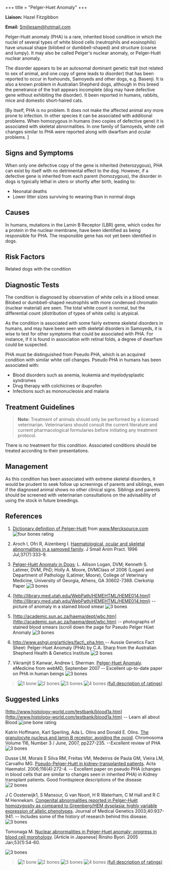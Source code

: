 +++
title = "Pelger-Huet Anomaly"
+++

**Liaison:** Hazel Fitzgibbon

**Email:** <Smiliesam@hotmail.com>



Pelger-Huët anomaly (PHA) is a rare, inherited blood condition in which
the nuclei of several types of white blood cells (neutrophils and
eosinophils) have unusual shape (bilobed or dumbbell-shaped) and
structure (coarse and lumpy).  It may also be called Pelger's nuclear
anomaly, or Pelger-Huët nuclear anomaly.

The disorder appears to be an autosomal dominant genetic trait (not
related to sex of animal, and one copy of gene leads to disorder) that
has been reported to occur in foxhounds, Samoyeds and other dogs, e.g.
Basenji. It is also a known problem in Australian Shepherd dogs,
although in this breed the penetrance of the trait appears incomplete
(dog may have defective gene without exhibiting the disorder).  It been
reported in humans, rabbits, mice and domestic short-haired cats.

[By itself, PHA is no problem. It does not make the affected animal any
more prone to infection.  In other species it can be associated with
additional problems. When homozygous in humans (two copies of defective
gene) it is associated with skeletal abnormalities. In one family of
Samoyeds, white cell changes similar to PHA were reported along with
dwarfism and ocular problems.  ]






Signs and Symptoms
------------------

When only one defective copy of the gene is inherited (heterozygous),
PHA can exist by itself with no detrimental effect to the dog.  However,
if a defective gene is inherited from each parent (homozygous), the
disorder in dogs is typically lethal in utero or shortly after birth,
leading to:

-   Neonatal deaths
-   Lower litter sizes surviving to weaning than in normal dogs

Causes
------

In humans, mutations in the Lamin B Receptor (LBR) gene, which codes for
a protein in the nuclear membrane, have been identified as being
responsible for PHA.    The responsible gene has not yet been identified
in dogs.

Risk Factors
------------

Related dogs with the condition

Diagnostic Tests
----------------

The condition is diagnosed by observation of white cells in a blood
smear. Bilobed or dumbbell-shaped neutrophils with more condensed
chromatin (nuclear material) are seen.  The total white count is normal,
but the differential count (distribution of types of white cells) is
atypical.

As the condition is associated with some fairly extreme skeletal
disorders in humans, and may have been seen with skeletal disorders in
Samoyeds, it is wise to test for other symptoms that could be associated
with PHA. For instance, if it is found in association with retinal
folds, a degree of dwarfism could be suspected.

PHA must be distinguished from Pseudo PHA, which is an acquired
condition with similar white cell changes.  Pseudo PHA in humans has
been associated with:

-   Blood disorders such as anemia, leukemia and myelodysplastic
    syndromes
-   Drug therapy with colchicines or ibuprofen
-   Infections such as mononucleosis and malaria

Treatment Guidelines
--------------------

> **Note:** Treatment of animals should only be performed by a licensed
> veterinarian. Veterinarians should consult the current literature and
> current pharmacological formularies before initiating any treatment
> protocol.

There is no treatment for this condition.  Associated conditions should
be treated according to their presentations.

Management
----------

As this condition has been associated with extreme skeletal disorders,
it would be prudent to seek follow up screenings of parents and
siblings, even if the diagnosed animal shows no other clinical signs.
Siblings and parents should be screened with veterinarian consultations
on the advisability of using the stock in future breedings.

References
----------

1.  [Dictionary definition of
    Pelger-Huët](http://www.mercksource.com/pp/us/cns/cns_hl_dorlands.jspzQzpgzEzzSzppdocszSzuszSzcommonzSzdorlandszSzdorlandzSzdmd_a_43zPzhtm#12137960)
    from www.Mercksource.com  ![four bones
    rating](/img/4-bones.gif)

2.  Aroch I, Ofri R, Aizenberg I.  [Haematological, ocular and skeletal
    abnormalities in a samoyed
    family](http://www.ncbi.nlm.nih.gov/sites/entrez?cmd=Retrieve&db=PubMed&list_uids=8840254&dopt=Citation).
    J Small Anim Pract. 1996 Jul;37(7):333-9.

3.  [Pelger-Huët Anomaly in
    Dogs](http://www.vet.uga.edu/VPP/CLERK/lorilogan/index.php); L.
    Allison Logan, DVM; Kenneth S. Latimer, DVM, PhD; Holly A. Moore,
    DVMClass of 2006 (Logan) and Department of Pathology (Latimer,
    Moore), College of Veterinary Medicine, University of Georgia,
    Athens, GA 30602-7388. Clerkship Paper   ![3
    bones](/img/3-bones.gif)
4.  [http://library.med.utah.edu/WebPath/HEMEHTML/HEME014.html](http://library.med.utah.edu/WebPath/HEMEHTML/HEME014.html)
    \-- picture of anomaly in a stained blood smear  ![3
    bones](/img/3-bones.gif)
5.  [http://academic.sun.ac.za/haema/dept/wbc.htm](http://academic.sun.ac.za/haema/dept/wbc.htm)  \--
    photographs of stained blood smears (scroll down the page for Pseudo
    Pelger Hüet Anomaly   ![3 bones](/img/3-bones.gif)
6.  [http://www.ashgi.org/articles/fact\_pha.htm ](http://www.ashgi.org/articles/fact_pha.htm%20) \--
    Aussie Genetics Fact Sheet: Pelger-Huet Anomaly (PHA) by C.A. Sharp
    from the Australian Shepherd Health & Genetics Institute  ![2
    bones](/img/2-bones.gif)
7.  Vikramjit S Kanwar, Andrew L Sherman.    [Pelger-Huet
    Anomaly](http://www.emedicine.com/ped/topic1753.htm).
    eMedicine from webMD, September 2007 \-- Excellent up-to-date paper
    on PHA in human beings  ![3 bones](/img/3-bones.gif)






> ![1 bone](/img/1-bone.gif)
> ![2 bones](/img/2-bones.gif)
> ![3 bones](/img/3-bones.gif)
> ![4 bones](/img/4-bones.gif)
> [(full description of ratings)](/diseases/ratings-what-do-they-mean)

Suggested Links
---------------

[http://www.histology-world.com/testbank/blood1a.htm](http://www.histology-world.com/testbank/blood1a.htm) \-- Learn
all about Blood  ![one bone
rating](/img/1-bone.gif)

Katrin Hoffmann, Karl Sperling, Ada L. Olins and Donald E. Olins. [The
granulocyte nucleus and lamin B receptor: avoiding the
ovoid](http://www.bowdoin.edu/faculty/a/aolins/dissemination/2007Chromosoma.pdf).
Chromosoma  Volume 116, Number 3 / June, 2007,  pp227-235.  \--Excellent
review of PHA  ![3 bones](/img/3-bones.gif)

Dusse LM, Morais E Silva RM, Freitas VM, Medeiros de Paula GM, Vieira
LM, Carvalho MG.  [Pseudo-Pelger-Huët in kidney-transplanted
patients](http://content.karger.com/ProdukteDB/produkte.asp?Aktion=ShowPDF&ArtikelNr=95879&ProduktNr=223829&filename=95879.pdf).
Acta Haematol. 2006;116(4):272-4.   \--  Excellent paper on pseudo PHA
(changes in blood cells that are similar to changes seen in inherited
PHA) in Kidney transplant patients. Good frontispiece descriptions of
the disease  ![2 bones](/img/2-bones.gif)

J C Oosterwijk1, S Mansour, G van Noort, H R Waterham, C M Hall and R C
M Hennekam. [Congenital abnormalities reported in Pelger-Huët
homozygosity as compared to Greenberg/HEM dysplasia: highly variable
expression of allelic
phenotypes](http://jmg.bmj.com/cgi/content/extract/40/12/937).  Journal
of Medical Genetics 2003;40:937-941.  \-- Includes some of the history
of research behind this disease. ![3 bones](/img/3-bones.gif)

Tomonaga M. [Nuclear abnormalities in Pelger-Huet anomaly; progress in
blood cell
morphology](http://www.ncbi.nlm.nih.gov/sites/entrez?Db=PubMed&Cmd=ShowDetailView&TermToSearch=15724491&ordinalpos=1&itool=EntrezSystem2.PEntrez.Pubmed.Pubmed_ResultsPanel.Pubmed_RVDocSum).
[Article in Japanese] Rinsho Byori. 2005 Jan;53(1):54-60.

![3 bones](/img/3-bones.gif)







> ![1 bone](/img/1-bone.gif)
> ![2 bones](/img/2-bones.gif)
> ![3 bones](/img/3-bones.gif)
> ![4 bones](/img/4-bones.gif)
> [(full description of ratings)](/diseases/ratings-what-do-they-mean)


